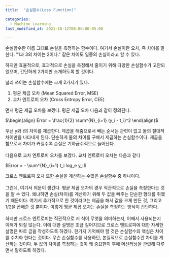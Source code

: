 ```yaml
---
title:  "손실함수(Loss Function)"

categories:
  - Machine Learning 
last_modified_at: 2021-10-12T08:06:00-05:00

---
```


손실함수란 이름 그대로 손실을 측정하는 함수이다.
여기서 손실이란 오차, 즉 차이를 말한다.
"1과 3의 차이는 2이다." 같은 차이도 일종의 
손실이라고 할 수 있다.

하지만 효율적으로, 효과적으로 
손실을 측정해서 줄이기 위해 다양한 손실함수가 고안되었으며,
간단하게 2가지만 소개하도록 할 것이다.

널리 쓰이는 손실함수에는 크게 2가지가 있다.

1. 평균 제곱 오차 (Mean Squared Error, MSE)
2. 교차 엔트로피 오차 (Cross Entropy Error, CEE)


먼저 평균 제곱 오차를 보겠다.
평균 제곱 오차 다음과 같이 정의된다. 

$\begin{align} 
Error = \frac{1}{2} \sum^{N}_{i=1} (y_i - t_i)^2
\end{align}$

우선 y와 t의 차이를 제곱한다.
제곱을 해줌으로서 빼는 순서는 관련이 없고 둘의 절대적 차이만을 나타내게 된다.
단순하게 둘의 차이를 구해서 제곱하는 손실함수이다.
제곱을 함으로서 차이가 커질수록 손실은 기하급수적으로 늘어난다.
<br/>
<br/>
다음으로 교차 엔트로피 오차를 보겠다.
교차 엔트로피 오차는 다음과 같다

$Error = - \sum^{N}_{i=1} t_i log_e y_i$

크로스 엔트로피 오차 또한 손실을 계산하는 수많은 손실함수 중 하나이다.
<br/>
<br/>
그런데, 여기서 의문이 생긴다.
평균 제곱 오차의 경우 직관적으로 손실을 측정한다는 것을 알 수 있다.
왜냐하면 손실(차이)를 계산하기 위해 두 값을 빼주는 단순한 형태를 취했기 때문이다.
여기서 추가적으로 한 것이라고는 제곱을 해서 값을 크게 만든 것,
그리고 1/2을 곱해준 것 뿐이다.
이렇게 평균 제곱 오차는 손실을 측정하는 방식이 간단하다.
<br/>
<br/>
하지만 크로스 엔트로피는 직관적으로 저 식이 무엇을 의미하는지, 어째서 사용되는지 이해가 되질 않는다.
이에 대한 설명은 조금 길어지므로 크로스 엔트로피에 대한 자세한 설명은 따로 글을 작성하도록 하겠다.
한가지 기억해야 할 것은 손실함수의 핵심은 차이를 수치화 한다는 것이다.
무슨 손실함수를 사용하던, 본질적으로 손실함수란 차이를 계산하는 것이다.
두 값의 차이를 측정하는 것이 왜 중요한지 후에 머신러닝을 관련해 다루면서 말하도록 하겠다.

